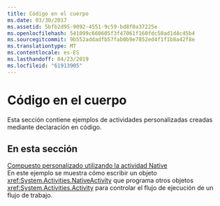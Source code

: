 ```yaml
---
title: Código en el cuerpo
ms.date: 03/30/2017
ms.assetid: 5bfb2d95-9092-4551-9c59-bd8f0a37225e
ms.openlocfilehash: 541099c660605f3f47061f160fdc50ad1d4c45b4
ms.sourcegitcommit: 9b552addadfb57fab0b9e7852ed4f1f1b8a42f8e
ms.translationtype: MT
ms.contentlocale: es-ES
ms.lasthandoff: 04/23/2019
ms.locfileid: "61913905"
---
```

# <a name="code-bodied"></a>Código en el cuerpo

Esta sección contiene ejemplos de actividades personalizadas creadas mediante declaración en código.  
  
## <a name="in-this-section"></a>En esta sección
  
 [Compuesto personalizado utilizando la actividad Native](custom-composite-using-native-activity.md)  
 En este ejemplo se muestra cómo escribir un objeto <xref:System.Activities.NativeActivity> que programa otros objetos <xref:System.Activities.Activity> para controlar el flujo de ejecución de un flujo de trabajo.
